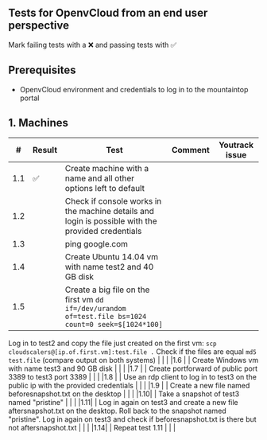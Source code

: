 ## Tests for OpenvCloud from an end user perspective
Mark failing tests with a :x: and passing tests with :white_check_mark:

## Prerequisites
* OpenvCloud environment and credentials to log in to the mountaintop portal

## 1. Machines
| #  | Result|Test | Comment  | Youtrack issue |
|----|-------|-----|----------|----------------|
|1.1 | :white_check_mark: |Create machine with a name and all other options left to default | | |
|1.2 | | Check if console works in the machine details and login is possible with the provided credentials | | |
|1.3 | | ping google.com | | |
|1.4 | | Create Ubuntu 14.04 vm with name test2 and 40 GB disk | | |
|1.5 | | Create a big file on the first vm `dd if=/dev/urandom of=test.file bs=1024 count=0 seek=$[1024*100]`
Log in to test2 and copy the file just created on the first vm: `scp cloudscalers@[ip.of.first.vm]:test.file .`
Check if the files are equal `md5 test.file` (compare output on both systems) | | |
|1.6 | | Create Windows vm with name test3 and 90 GB disk | | |
|1.7 | | Create portforward of public port 3389 to test3 port 3389 | | |
|1.8 | | Use an rdp client to log in to test3 on the public ip with the provided credentials | | |
|1.9 | | Create a new file named beforesnapshot.txt on the desktop | | |
|1.10| | Take a snapshot of test3 named "pristine" | | |
|1.11| | Log in again on test3 and create a new file aftersnapshot.txt on the desktop.
Roll back to the snapshot named "pristine".
Log in again on test3 and check if beforesnapshot.txt is there but not aftersnapshot.txt | | |
|1.14| | Repeat test 1.11 | | |
